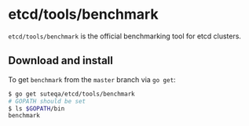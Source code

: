 # etcd/tools/benchmark

`etcd/tools/benchmark` is the official benchmarking tool for etcd clusters.

## Download and install
To get `benchmark` from the `master` branch via `go get`:
```sh
$ go get suteqa/etcd/tools/benchmark
# GOPATH should be set
$ ls $GOPATH/bin
benchmark
```
